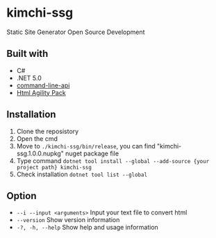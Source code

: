 # kimchi-ssg

Static Site Generator Open Source Development

## Built with
- C#
- .NET 5.0
- [command-line-api](https://github.com/dotnet/command-line-api)
- [Html Agility Pack](https://html-agility-pack.net/) 

## Installation

1. Clone the reposistory
2. Open the cmd 
3. Move to `./kimchi-ssg/bin/release`, you can find "kimchi-ssg.1.0.0.nupkg" nuget package file
4. Type command `dotnet tool install --global --add-source {your project path} kimchi-ssg` 
5. Check installation `dotnet tool list --global`

## Option

- `--i --input <arguments>` Input your text file to convert html
- `--version` Show version information
- `-?, -h, --help` Show help and usage information

